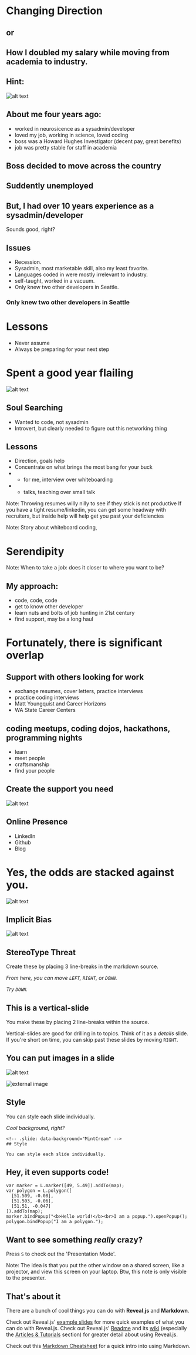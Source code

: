 # Changing Direction

## or
## How I doubled my salary while moving from academia to industry.<!-- .element: class="fragment" data-fragment-index="0" -->



## Hint:
![alt text](assets/challengesdemotivator.jpeg "Challenges")



## About me four years ago:
* worked in neurosicence as a sysadmin/developer
* loved my job, working in science, loved coding
* boss was a Howard Hughes Investigator (decent pay, great benefits)
* job was pretty stable for staff in academia



## Boss decided to move across the country
## Suddently unemployed<!-- .element: class="fragment" data-fragment-index="1" -->
## But, I had over 10 years experience as a sysadmin/developer<!-- .element: class="fragment" data-fragment-index="2" -->
Sounds good, right?<!-- .element: class="fragment" data-fragment-index="3" -->



## Issues
* Recession.<!-- .element: class="fragment" data-fragment-index="1" -->
* Sysadmin, most marketable skill, also my least favorite.<!-- .element: class="fragment" data-fragment-index="2" -->
* Languages coded in were mostly irrelevant to industry.<!-- .element: class="fragment" data-fragment-index="3" -->
* self-taught, worked in a vacuum.<!-- .element: class="fragment" data-fragment-index="4" -->
* Only knew two other developers in Seattle.<!-- .element: class="fragment" data-fragment-index="5" -->



### Only knew two other developers in Seattle



# Lessons
* Never assume
* Always be preparing for your next step



# Spent a good year flailing
![alt text](assets/SEPattyflailingwheee.gif "Flailing")




## Soul Searching
* Wanted to code, not sysadmin
* Introvert, but clearly needed to figure out this networking thing



## Lessons
* Direction, goals help
* Concentrate on what brings the most bang for your buck
* * for me, interview over whiteboarding
* * talks, teaching over small talk

Note: 
Throwing resumes willy nilly to see if they stick is not productive
If you have a tight resume/linkedin, you can get some headway with recruiters,
but inside help will help get you past your deficiencies

Note: 
Story about whiteboard coding, 



# Serendipity

Note:
When to take a job: does it closer to where you want to be?



## My approach:
* code, code, code
* get to know other developer
* learn nuts and bolts of job hunting in 21st century
* find support, may be a long haul



# Fortunately, there is significant overlap



## Support with others looking for work
* exchange resumes, cover letters, practice interviews<!-- .element: class="fragment" data-fragment-index="1" -->
* practice coding interviews<!-- .element: class="fragment" data-fragment-index="2" -->
* Matt Youngquist and Career Horizons<!-- .element: class="fragment" data-fragment-index="3" -->
* WA State Career Centers<!-- .element: class="fragment" data-fragment-index="4" -->



## coding meetups, coding dojos, hackathons, programming nights
* learn
* meet people
* craftsmanship
* find your people



## Create the support you need
![alt text](assets/uw_lab_devs.jpg "UW Coding")



## Online Presence
* LinkedIn
* Github
* Blog



# Yes, the odds are stacked against you.
![alt text](assets/lottery.jpg "Lottery")



## Implicit Bias
![alt text](assets/Han-Solo-with-Rey-in-Star-Wars-7.jpg "UW Coding")



## StereoType Threat







Create these by placing 3 line-breaks in the markdown source.

_From here, you can move `LEFT`, `RIGHT`, or `DOWN`._ <!-- .element: class="fragment" data-fragment-index="0" -->

_Try `DOWN`._ <!-- .element: class="fragment" data-fragment-index="1" -->


## This is a vertical-slide
You make these by placing 2 line-breaks within the source.

Vertical-slides are good for drilling in to topics. Think of it as a _details_ slide. If you're short on time, you can skip past these slides by moving `RIGHT`.



## You can put images in a slide

![alt text](assets/logo.png "Logo Title Text 1")

![external image](https://raw.githubusercontent.com/maptime/maptime.github.io/master/img/xmaptime-logo-web-header-rainbonly.png.pagespeed.ic.sUvy41gYSf.png "External Image Example")



<!-- .slide: data-background="MintCream" -->
## Style

You can style each slide individually.

_Cool background, right?_<!-- .element: class="fragment" data-fragment-index="1" -->
```
<!-- .slide: data-background="MintCream" -->
## Style

You can style each slide individually.
```



## Hey, it even supports code!

```
var marker = L.marker([49, 5.49]).addTo(map);
var polygon = L.polygon([
  [51.509, -0.08],
  [51.503, -0.06],
  [51.51, -0.047]
]).addTo(map);
marker.bindPopup("<b>Hello world!</b><br>I am a popup.").openPopup();
polygon.bindPopup("I am a polygon.");
```



## Want to see something _really_ crazy?

Press `S` to check out the 'Presentation Mode'.

Note:
The idea is that you put the other window on a shared screen, like a projector, and view this screen on your laptop. Btw, this note is only visible to the presenter.



## That's about it

There are a bunch of cool things you can do with **Reveal.js** and **Markdown**.

Check out Reveal.js' [example slides](http://lab.hakim.se/reveal-js/) for more quick examples of what you can do with Reveal.js.  Check out Reveal.js' [Readme](https://github.com/hakimel/reveal.js/blob/master/README.md) and its [wiki](https://github.com/hakimel/reveal.js/wiki) (especially the [Articles & Tutorials](https://github.com/hakimel/reveal.js/wiki/Articles-&-Tutorials) section) for greater detail about using Reveal.js.  

Check out this [Markdown Cheatsheet](https://github.com/adam-p/markdown-here/wiki/Markdown-Cheatsheet) for a quick intro into using Markdown.
